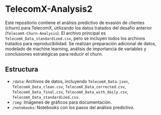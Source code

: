 # TelecomX-Analysis2

Este repositorio contiene el análisis predictivo de evasión de clientes (churn) para TelecomX, utilizando los datos tratados del desafío anterior (`TelecomX-Churn-Analysis`). El archivo principal es `TelecomX_Data_standardized.csv`, pero se incluyen todos los archivos tratados para reproducibilidad. Se realizan preparación adicional de datos, modelado de machine learning, análisis de importancia de variables y conclusiones estratégicas para reducir el churn.

## Estructura
- `/data`: Archivos de datos, incluyendo `TelecomX_Data.json`, `TelecomX_Data_clean.csv`, `TelecomX_Data_corrected.csv`, `TelecomX_Data_final.csv`, `TelecomX_Data_with_daily.csv`, `TelecomX_Data_standardized.csv`.
- `/img`: Imágenes de gráficos para documentación.
- `/notebooks`: Notebooks con los pasos del análisis predictivo.
